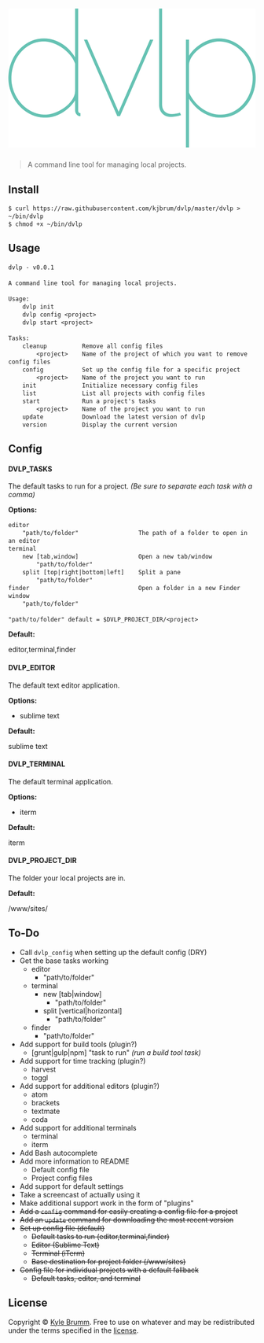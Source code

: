 # ![dvlp](media/logo.png)

> A command line tool for managing local projects.


## Install

```
$ curl https://raw.githubusercontent.com/kjbrum/dvlp/master/dvlp > ~/bin/dvlp
$ chmod +x ~/bin/dvlp
```


## Usage

```
dvlp - v0.0.1

A command line tool for managing local projects.

Usage:
    dvlp init
    dvlp config <project>
    dvlp start <project>

Tasks:
    cleanup          Remove all config files
        <project>    Name of the project of which you want to remove config files
    config           Set up the config file for a specific project
        <project>    Name of the project you want to run
    init             Initialize necessary config files
    list             List all projects with config files
    start            Run a project's tasks
        <project>    Name of the project you want to run
    update           Download the latest version of dvlp
    version          Display the current version
```


## Config

#### DVLP_TASKS

The default tasks to run for a project. _(Be sure to separate each task with a comma)_

__Options:__

```
editor
    "path/to/folder"                 The path of a folder to open in an editor
terminal
    new [tab,window]                 Open a new tab/window
        "path/to/folder"
    split [top|right|bottom|left]    Split a pane
        "path/to/folder"
finder                               Open a folder in a new Finder window
    "path/to/folder"

"path/to/folder" default = $DVLP_PROJECT_DIR/<project>
```

__Default:__

editor,terminal,finder

#### DVLP_EDITOR

The default text editor application.

__Options:__

- sublime text

__Default:__

sublime text


#### DVLP_TERMINAL

The default terminal application.

__Options:__

- iterm

__Default:__

iterm

#### DVLP_PROJECT_DIR

The folder your local projects are in.

__Default:__

/www/sites/


## To-Do
- Call `dvlp_config` when setting up the default config (DRY)
- Get the base tasks working
    - editor
        - "path/to/folder"
    - terminal
        - new [tab|window]
            - "path/to/folder"
        - split [vertical|horizontal]
            - "path/to/folder"
    - finder
        - "path/to/folder"
- Add support for build tools (plugin?)
    - [grunt|gulp|npm] "task to run" _(run a build tool task)_
- Add support for time tracking (plugin?)
    - harvest
    - toggl
- Add support for additional editors (plugin?)
    - atom
    - brackets
    - textmate
    - coda
- Add support for additional terminals
    - terminal
    - iterm
- Add Bash autocomplete
- Add more information to README
    - Default config file
    - Project config files
- Add support for default settings
- Take a screencast of actually using it
- Make additional support work in the form of "plugins"
- ~~Add a `config` command for easily creating a config file for a project~~
- ~~Add an `update` command for downloading the most recent version~~
- ~~Set up config file (default)~~
    - ~~Default tasks to run (editor,terminal,finder)~~
    - ~~Editor (Sublime Text)~~
    - ~~Terminal (iTerm)~~
    - ~~Base destination for project folder (/www/sites)~~
- ~~Config file for individual projects with a default fallback~~
    - ~~Default tasks, editor, and terminal~~


## License

Copyright © [Kyle Brumm](http://kylebrumm.com). Free to use on whatever and may be redistributed under the terms specified in the [license](LICENSE.md).
